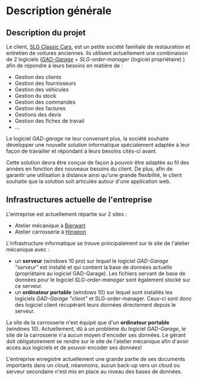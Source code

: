# Description générale

## Description du projet 

Le client, [SLG Classic Cars](https://www.slgcars.be), est un petite société familiale de restauration et entretien de voitures anciennes. Ils utilisent actuellement une combinaison de 2 logiciels (*[GAD-Garage](https://www.logiciel-garage.fr)* + *SLG-order-manager* (logiciel propriétaire) ) afin de répondre à leurs besoins en matière de :
* Gestion des clients
* Gestion des fournisseurs
* Gestion des véhicules
* Gestion du stock
* Gestion des commandes 
* Gestion des factures 
* Gestions des devis 
* Gestion des fiches de travail
* ... 

Le logiciel *GAD-garage* ne leur convenant plus, la société souhaite développer une nouvelle solution informatique spécialement adaptée à leur façon de travailler et répondant à leurs besoins cités-ci avant. 

Cette solution devra être conçue de façon à pouvoir être adaptée au fil des années en fonction des nouveaux besoins du client. De plus, afin de garantir une utilisation à distance ainsi qu'une grande flexibilité, le client souhaite que la solution soit articulée autour d'une application web. 


## Infrastructures actuelle de l'entreprise 

L'entreprise est actuellement répartie sur 2 sites : 
* Atelier mécanique à [Bierwart](https://www.google.com/maps/place/SLG+Classic+Cars/@50.5557432,5.0357327,18z/data=!4m13!1m7!3m6!1s0x47c1a0961d441825:0x127b3022e2978ae9!2sBierwart,+5380+Fernelmont!3b1!8m2!3d50.55582!4d5.03628!3m4!1s0x47c1a0961dfc0261:0xc4958967f2d2a29d!8m2!3d50.5560786!4d5.0363497)
* Atelier carrosserie à [Hingeon](https://www.google.com/maps/place/SLG+Classic+Cars+Carrosserie/@50.5278029,5.0052034,16.63z/data=!4m13!1m7!3m6!1s0x47c1a100b3bb2095:0x2a0bc08ad485b82f!2sHingeon,+5380+Fernelmont!3b1!8m2!3d50.52545!4d5.00687!3m4!1s0x47c1a1003bf31937:0x513c3afab502f936!8m2!3d50.5295316!4d5.0084916)


L'infrastructure informatique se trouve principalement sur le site de l'atelier mécanique avec : 
* un **serveur** (windows 10 pro) sur lequel le logiciel *GAD-Garage "serveur"* est installé et qui contient la base de données actuelle (propriétaire au logiciel GAD-Garage). Les fichiers servant de base de données pour le logiciel *SLG-order-manager* sont également stocké sur ce serveur. 
* un **ordinateur portable** (windows 10) sur lequel sont installés les logiciels *GAD-Garage "client"* et SLG-order-manager. Ceux-ci sont donc des logiciel client récupérant leurs données directement depuis le serveur. 

La site de la carrosserie n'est équipé que d'un **ordinateur portable** (windows 10). Actuellement, dû à un problème du logiciel *GAD-Garage*, le site de la carrosserie n'a aucun moyen d'encoder ses données. Le gérant doit obligatoirement se rendre sur le site de l'atelier mécanique afin d'avoir accès aux logiciels et de pouvoir encoder ses données! 

L'entreprise enregistre actuellement une grande partie de ses documents importants dans un cloud, néanmoins, aucun back-up vers un cloud ou serveur secondaire n'est mis en place au niveau des bases de données.  
